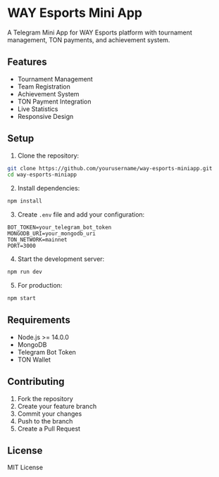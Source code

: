 # WAY Esports Mini App

A Telegram Mini App for WAY Esports platform with tournament management, TON payments, and achievement system.

## Features

- Tournament Management
- Team Registration
- Achievement System
- TON Payment Integration
- Live Statistics
- Responsive Design

## Setup

1. Clone the repository:
```bash
git clone https://github.com/yourusername/way-esports-miniapp.git
cd way-esports-miniapp
```

2. Install dependencies:
```bash
npm install
```

3. Create `.env` file and add your configuration:
```
BOT_TOKEN=your_telegram_bot_token
MONGODB_URI=your_mongodb_uri
TON_NETWORK=mainnet
PORT=3000
```

4. Start the development server:
```bash
npm run dev
```

5. For production:
```bash
npm start
```

## Requirements

- Node.js >= 14.0.0
- MongoDB
- Telegram Bot Token
- TON Wallet

## Contributing

1. Fork the repository
2. Create your feature branch
3. Commit your changes
4. Push to the branch
5. Create a Pull Request

## License

MIT License 